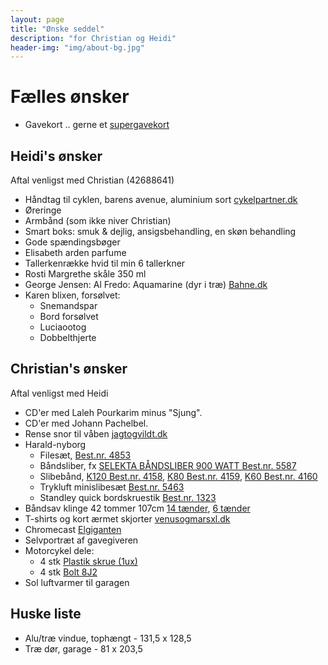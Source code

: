 ```yaml
---
layout: page
title: "Ønske seddel"
description: "for Christian og Heidi"
header-img: "img/about-bg.jpg"
---
```

# Fælles ønsker

* Gavekort .. gerne et [supergavekort](https://www.gavekortet.dk/supergiftcard.aspx)

## Heidi's ønsker

Aftal venligst med Christian (42688641)

* Håndtag til cyklen, barens avenue, aluminium sort [cykelpartner.dk](http://www.cykelpartner.dk/barends-avenue-aluminium-sort_A610108.html)
* Øreringe
* Armbånd (som ikke niver Christian)
* Smart boks: smuk & dejlig, ansigsbehandling, en skøn behandling
* Gode spændingsbøger
* Elisabeth arden parfume
* Tallerkenrække hvid til min 6 tallerkner
* Rosti Margrethe skåle 350 ml
* George Jensen: Al Fredo: Aquamarine (dyr i træ) [Bahne.dk](http://www.bahne.dk/georg-jensen-alfredo-aquamarine-saet-6-dele.html)
* Karen blixen, forsølvet: 
  * Snemandspar
  * Bord forsølvet
  * Luciaootog
  * Dobbelthjerte

## Christian's ønsker

Aftal venligst med Heidi

* CD'er med Laleh Pourkarim minus "Sjung".
* CD'er med Johann Pachelbel.
* Rense snor til våben [jagtogvildt.dk](http://jagtogvildt.dk/174-hoppes-boresnake-kal-30-308-30-06-300.html)
* Harald-nyborg
  * Filesæt, [Best.nr. 4853](http://www.harald-nyborg.dk/p4853/filesaet-5-dele)
  * Båndsliber, fx [SELEKTA BÅNDSLIBER 900 WATT Best.nr. 5587](http://www.harald-nyborg.dk/p5587/selekta-baandsliber-900-watt)
  * Slibebånd, [K120 Best.nr. 4158](http://www.harald-nyborg.dk/p4158/slibebaand-75x533-mm-6-stk-k120), [K80 Best.nr. 4159](http://www.harald-nyborg.dk/p4159/slibebaand-75x533-mm-6-stk-k80), [K60 Best.nr. 4160](http://www.harald-nyborg.dk/p4160/slibebaand-75x533-mm-6-stk-k60)
  * Trykluft minislibesæt [Best.nr. 5463](http://www.harald-nyborg.dk/p5463/stanley-trykluft-minislibesaet)
  * Standley quick bordskruestik [Best.nr. 1323](http://www.harald-nyborg.dk/p1323/stanley-quick-bordskruestik)
* Båndsav klinge  42 tommer 107cm [14 tænder](http://toolworld.dk/Rawlink-Bandsavsklinge-14-taender-1085-mm-p25924), [6 tænder](http://toolworld.dk/Rawlink-Bandsavsklinge-6-taender-1085-mm-p25923)
* T-shirts og kort ærmet skjorter [venusogmarsxl.dk](http://www.venusogmarsxl.dk/catalog?section=herrer&amp;search=6xl)
* Chromecast [Elgiganten](http://www.elgiganten.dk/product/tv-radio/streaming-og-medieafspiller/CHROMECAST/chromecast-inkl-3-maneder-viaplay)
* Selvportræt af gavegiveren
* Motorcykel dele:
  * 4 stk [Plastik skrue (1ux)](https://www.yamahamotorcyclespares.co.uk/product/YAMAHA/901500502400/SCREW,%20ROUND%20HEAD(1UX)&uid=0)
  * 4 stk [Bolt 8J2](https://www.yamahamotorcyclespares.co.uk/product/YAMAHA/901790527100/NUT%20(8J2)&uid=0)
* Sol luftvarmer til garagen

## Huske liste

* Alu/tr&aelig; vindue, toph&aelig;ngt - 131,5 x 128,5
* Tr&aelig; d&oslash;r, garage - 81 x 203,5
 
